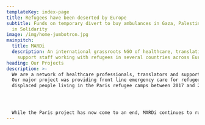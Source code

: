 ```yaml
---
templateKey: index-page
title: Refugees have been deserted by Europe
subtitle: Funds on temporary divert to buy ambulances in Gaza, Palestine Stand
  in Solidarity
image: /img/home-jumbotron.jpg
mainpitch:
  title: MARDi
  description: An international grassroots NGO of healthcare, translation and
    support staff working with refugees in several countries across Europe.
heading: Our Projects
description: >-
  W﻿e are a network of healthcare professionals, translators and support staff.
  Our major project was providing front line emergency care for refugees and
  displaced people living in the Paris refugee camps between 2017 and 2022. 




  W﻿hile the Paris project has now come to an end, MARDi continues to run awareness and support projects across Europe.
---
```

